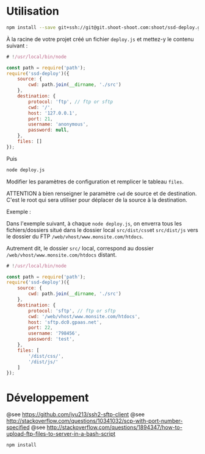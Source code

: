 # Utilisation

```bash
npm install --save git+ssh://git@git.shoot-shoot.com:shoot/ssd-deploy.git
```

À la racine de votre projet créé un fichier `deploy.js` et mettez-y le contenu suivant :

```js
# !/usr/local/bin/node

const path = require('path');
require('ssd-deploy')({
    source: {
        cwd: path.join(__dirname, './src')
    },
    destination: {
        protocol: 'ftp', // ftp or sftp
        cwd: '/',
        host: '127.0.0.1',
        port: 21,
        username: 'anonymous',
        password: null,
    },
    files: []
});
```

Puis

```bash
node deploy.js
```

Modifier les paramètres de configuration et remplicer le tableau `files`.

ATTENTION à bien renseigner le paramètre `cwd` de source et de destination. C'est le root qui sera utiliser pour déplacer de la source à la destination.

Exemple :

Dans l'exemple suivant, à chaque `node deploy.js`, on enverra tous les fichiers/dossiers situé dans le dossier local `src/dist/css`et `src/dist/js` vers le dossier du FTP `/web/vhost/www.monsite.com/htdocs`.

Autrement dit, le dossier `src/` local, correspond au dossier `/web/vhost/www.monsite.com/htdocs` distant.

```js
# !/usr/local/bin/node

const path = require('path');
require('ssd-deploy')({
    source: {
        cwd: path.join(__dirname, './src')
    },
    destination: {
        protocol: 'sftp', // ftp or sftp
        cwd: '/web/vhost/www.monsite.com/htdocs',
        host: 'sftp.dc0.gpaas.net',
        port: 22,
        username: '798456',
        password: 'test',
    },
    files: [
        '/dist/css/',
        '/dist/js/'
    ]
});
```

# Développement

@see  https://github.com/jyu213/ssh2-sftp-client
@see http://stackoverflow.com/questions/10341032/scp-with-port-number-specified
@see http://stackoverflow.com/questions/1894347/how-to-upload-ftp-files-to-server-in-a-bash-script


```bash
npm install
```